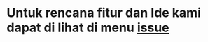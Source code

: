 # Untuk rencana fitur dan Ide kami dapat di lihat di menu [issue](https://github.com/KancioDevelopment/kanciodevelopment.github.io/issues)

